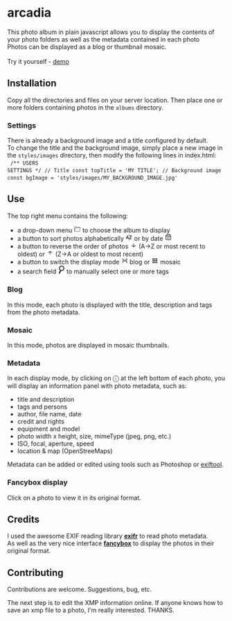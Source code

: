 # arcadia
This photo album in plain javascript allows you to display the contents of your photo folders as well as the metadata contained in each photo<br />
Photos can be displayed as a blog or thumbnail mosaic.
<br /><br />
Try it yourself - <a href="http://arcadia.lbpu3811.odns.fr" target="_blank">demo</a>
<br />
## Installation
Copy all the directories and files on your server location.
Then place one or more folders containing photos in the <code>albums</code> directory.

### Settings
There is already a background image and a title configured by default.<br />
To change the title and the background image, simply place a new image in the <code>styles/images</code> directory, then modify the following lines in index.html: <br />
<code>
/** USERS SETTINGS  */
// Title
const topTitle = 'MY TITLE';
// Background image
const bgImage = 'styles/images/MY_BACKGROUND_IMAGE.jpg'
</code>

## Use
The top right menu contains the following:
<ul>
<li>a drop-down menu <img src="icons/dossier.jpg" width="16" /> to choose the album to display</li>
<li>a button to sort photos alphabetically <img src="icons/alpha.jpg" width="16" /> or by date <img src="icons/calendar.jpg" width="16" /></li>
<li>a button to reverse the order of photos <img src="icons/arrowDown.jpg" width="16" /> (A->Z or most recent to oldest) or <img src="icons/arrowUp.jpg" width="16" /> (Z->A or oldest to most recent)</li>
<li>a button to switch the display mode <img src="icons/icon-blog.jpg" width="16" /> blog or <img src="icons/thumbnail-icon-18.jpg" width="16" /> mosaic</li>
<li>a search field <img src="icons/search.jpg" width="16" /> to manually select one or more tags</li>
</ul>

### Blog
In this mode, each photo is displayed with the title, description and tags from the photo metadata.

### Mosaic
In this mode, photos are displayed in mosaic thumbnails.

### Metadata
In each display mode, by clicking on &#9432; at the left bottom of each photo, you will display an information panel with photo metadata, such as:
<ul>
    <li>title and description</li>
    <li>tags and persons</li>
    <li>author, file name, date</li>
    <li>credit and rights</li>
    <li>equipment and model</li>
    <li>photo width x height, size, mimeType (jpeg, png, etc.)</li>
    <li>ISO, focal, aperture, speed</li>
    <li>location & map (OpenStreeMaps)</li>
</ul>

Metadata can be added or edited using tools such as Photoshop or <a href="https://exiftool.org/gui/" target="_blank">exiftool</a>.

### Fancybox display
Click on a photo to view it in its original format.

## Credits
I used the awesome EXIF reading library <b><a href="https://github.com/MikeKovarik/exifr">exifr</a></b> to read photo metadata.<br />
As well as the very nice interface <b><a href="https://fancyapps.com/fancybox/">fancybox</a></b> to display the photos in their original format.

## Contributing

Contributions are welcome. Suggestions, bug, etc.<br />

The next step is to edit the XMP information online. If anyone knows how to save an xmp file to a photo, I'm really interested. THANKS.